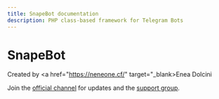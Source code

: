 ```yaml
---
title: SnapeBot documentation
description: PHP class-based framework for Telegram Bots
---
```

# SnapeBot

Created by <a href="https://neneone.cf/" target="_blank>Enea Dolcini</a>

Join the <a href="https://t.me/NeneoneDev">official channel</a> for updates and the <a href="https://PHPBotSupport">support group</a>.
